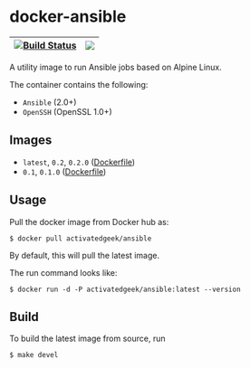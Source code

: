 # docker-ansible

| [![Build Status](https://travis-ci.org/activatedgeek/docker-ansible.svg?branch=master)](https://travis-ci.org/activatedgeek/docker-ansible) | [![](https://imagelayers.io/badge/activatedgeek/ansible:latest.svg)](https://imagelayers.io/?images=activatedgeek/ansible:latest 'Get your own badge on imagelayers.io') |
|:-:|:-:|

A utility image to run Ansible jobs based on Alpine Linux.

The container contains the following:
* `Ansible` (2.0+)
* `OpenSSH` (OpenSSL 1.0+)

## Images
* `latest`, `0.2`, `0.2.0` ([Dockerfile](./Dockerfile))
* `0.1`, `0.1.0` ([Dockerfile](./Dockerfile))

## Usage
Pull the docker image from Docker hub as:
```
$ docker pull activatedgeek/ansible
```
By default, this will pull the latest image.

The run command looks like:
```
$ docker run -d -P activatedgeek/ansible:latest --version
```

## Build
To build the latest image from source, run
```
$ make devel
```

